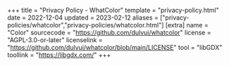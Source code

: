+++
title = "Privacy Policy - WhatColor"
template = "privacy-policy.html"
date = 2022-12-04
updated = 2023-02-12
aliases = ["privacy-policies/whatcolor","privacy-policies/whatcolor.html"]
[extra]
name = "Color"
sourcecode = "https://github.com/dulvui/whatcolor"
license = "AGPL-3.0-or-later"
licenselink = "https://github.com/dulvui/whatcolor/blob/main/LICENSE"
tool = "libGDX"
toollink = "https://libgdx.com/"
+++